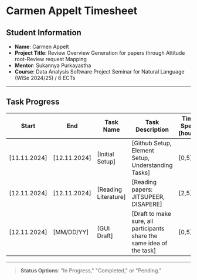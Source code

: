 # Carmen Appelt Timesheet

## Student Information
- **Name**: Carmen Appelt
- **Project Title**: Review Overview Generation for papers through Attitude root-Review request Mapping 
- **Mentor**: Sukannya Purkayastha
- **Course**: Data Analysis Software Project Seminar for Natural Language (WiSe 2024/25) / 6 ECTs

---

## Task Progress

| Start      | End        | Task Name       | Task Description         | Time Spent (hours) | Status        |
|------------|------------|-----------------|--------------------------|--------------------|---------------|
| [11.11.2024] | [12.11.2024] | [Initial Setup]   | [Github Setup, Element Setup, Understanding Tasks]  | [0,5]       | [Completed] |
| [12.11.2024] | [12.11.2024] | [Reading Literature]   | [Reading papers: JITSUPEER, DISAPERE]  | [2,5]       | [Completed]   |
| [12.11.2024] | [MM/DD/YY] | [GUI Draft]   | [Draft to make sure, all participants share the same idea of the task]  | [0,5]       | [Completed]     |

---

> **Status Options**: "In Progress," "Completed," or "Pending."
